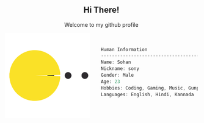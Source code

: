 <h2 align="center">Hi There!</h2>
<p align="center">Welcome to my github profile</p>

<img align="left" src="pacman.svg" height="222px"/>

```csharp

   
    Human Information
    ------------------------------------------
    Name: Sohan
    Nickname: sony
    Gender: Male
    Age: 23
    Hobbies: Coding, Gaming, Music, Gunpla
    Languages: English, Hindi, Kannada
    
    
```

<br>
<!--
<p align="center">
    <img src="banner.jpg" width="100%"/>

</p>
-->
